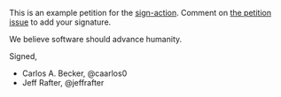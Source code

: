 This is an example petition for the [sign-action](https://github.com/jeffrafter/sign-action). Comment on [the petition issue](https://github.com/jeffrafter/example-petition/issues/1) to add your signature.

We believe software should advance humanity.

Signed,

<!-- signatures -->
* Carlos A. Becker, @caarlos0
* Jeff Rafter, @jeffrafter
